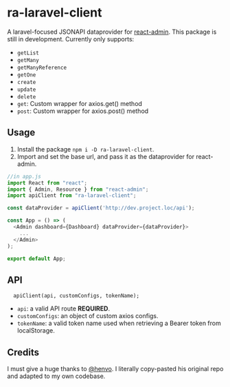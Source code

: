 # ra-laravel-client

A laravel-focused JSONAPI dataprovider for [react-admin](https://github.com/marmelab/react-admin). This package is still in development. Currently only supports:

- `getList`
- `getMany`
- `getManyReference`
- `getOne`
- `create`
- `update`
- `delete`
- `get`: Custom wrapper for axios.get() method
- `post`: Custom wrapper for axios.post() method

## Usage

1. Install the package `npm i -D ra-laravel-client`.
2. Import and set the base url, and pass it as the dataprovider for react-admin.

``` javascript
//in app.js
import React from "react";
import { Admin, Resource } from "react-admin";
import apiClient from "ra-laravel-client";

const dataProvider = apiClient('http://dev.project.loc/api');

const App = () => (
  <Admin dashboard={Dashboard} dataProvider={dataProvider}>
    ...
  </Admin>
);

export default App;
```

## API
```
  apiClient(api, customConfigs, tokenName);
```

- `api`: a valid API route **REQUIRED**.
- `customConfigs`: an object of custom axios configs.
- `tokenName`: a valid token name used when retrieving a Bearer token from localStorage.

## Credits

I must give a huge thanks to [@henvo](https://github.com/henvo/ra-jsonapi-client). I literally copy-pasted his original repo and adapted to my own codebase.
